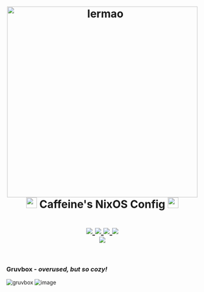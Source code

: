 <h1 align="center">
  <img src="https://github.com/user-attachments/assets/45b51b2f-a6f1-4b7d-94ea-6e143e321775" alt="lermao" width="500">
  <br>
  <img src="https://upload.wikimedia.org/wikipedia/commons/2/28/Nix_snowflake.svg" width="28"> Caffeine's NixOS Config
  <img src="https://upload.wikimedia.org/wikipedia/commons/2/28/Nix_snowflake.svg" width="28">
  <br>
  <br>
  <div>
    <a href="https://github.com/caffeine01/dotfiles/issues">
        <img src="https://img.shields.io/github/issues/caffeine01/dotfiles?color=ebdbb2&labelColor=282828&style=for-the-badge">
    </a>
    <a href="https://github.com/caffeine01/dotfiles/stargazers">
        <img src="https://img.shields.io/github/stars/caffeine01/dotfiles?color=ebdbb2&labelColor=282828&style=for-the-badge">
    </a>
    <a href="https://github.com/caffeine01/dotfiles">
        <img src="https://img.shields.io/github/repo-size/caffeine01/dotfiles?color=ebdbb2&labelColor=282828&style=for-the-badge">
    </a>
    <a href="https://github.com/caffeine01/dotfiles/blob/main/.github/LICENCE">
        <img src="https://img.shields.io/static/v1.svg?style=for-the-badge&label=License&message=MIT&logoColor=ebdbb2&colorA=282828&colorB=ebdbb2"/>
    </a>
    <br>
    </div>
        <img href="https://builtwithnix.org" src="https://builtwithnix.org/badge.svg"/>
   </h1>
   <br>
</h1>

### Gruvbox - _overused, but so cozy!_
![gruvbox](https://github.com/user-attachments/assets/7dc9a3c8-1980-407e-ae59-79c52ff19b75)
![image](https://github.com/user-attachments/assets/2a158b0a-2dcf-499e-a132-c3dd722118bd)

